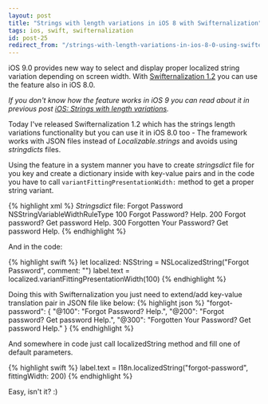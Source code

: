 ```yaml
---
layout: post
title: "Strings with length variations in iOS 8 with Swifternalization"
tags: ios, swift, swifternalization
id: post-25
redirect_from: "/strings-with-length-variations-in-ios-8-0-using-swifternalization-1-2/"
---
```

iOS 9.0 provides new way to select and display proper localized string variation
depending on screen width. With [Swifternalization 1.2][swifternalization] you
can use the feature also in iOS 8.0.

*If you don't know how the feature works in iOS 9 you can read about it in previous post [iOS: Strings with length variations][previous-post].*

Today I've released Swifternalization 1.2 which has the strings length variations
functionality but you can use it in iOS 8.0 too - The framework works with JSON
files instead of *Localizable.strings* and avoids using *stringdicts* files.

Using the feature in a system manner you have to create *stringsdict* file for
you key and create a dictionary inside with key-value pairs and in the code you
have to call `variantFittingPresentationWidth:` method to get a proper string variant.

{% highlight xml %}
<em>Stringsdict</em> file:
<key>Forgot Password</key>
<dict>
    <key>NSStringVariableWidthRuleType</key>
    <dict>
        <key>100</key>
        <string>Forgot Password? Help.</string>
        <key>200</key>
        <string>Forgot password? Get password Help.</string>
        <key>300</key>
        <string>Forgotten Your Password? Get password Help.</string>
    </dict>
</dict>
{% endhighlight %}

And in the code:

{% highlight swift %}
let localized: NSString = NSLocalizedString("Forgot Password", comment: "")
label.text = localized.variantFittingPresentationWidth(100)
{% endhighlight %}

Doing this with Swifternalization you just need to extend/add key-value
translation pair in JSON file like below:
{% highlight json %}
"forgot-password": {
    "@100": "Forgot Password? Help.",
    "@200": "Forgot password? Get password Help.",
    "@300": "Forgotten Your Password? Get password Help."
}
{% endhighlight %}

And somewhere in code just call localizedString method and fill one of default
parameters.

{% highlight swift %}
label.text = I18n.localizedString("forgot-password", fittingWidth: 200)
{% endhighlight %}

Easy, isn't it? :)

[swifternalization]: https://github.com/tomkowz/swifternalization
[previous-post]: http://szulctomasz.com/ios-strings-with-length-variations/
